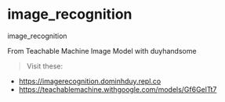 # image_recognition
image_recognition

From Teachable Machine Image Model with duyhandsome
> Visit these:
- https://imagerecognition.dominhduy.repl.co
- https://teachablemachine.withgoogle.com/models/Gf6GelTt7
